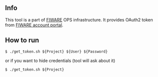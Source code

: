 ## Info
This tool is a part of [FIWARE](https://fiware.org) OPS infrastructure.
It provides OAuth2 token from [FIWARE account portal](https://account.lab.fiware.org/).

## How to run
```console
$ ./get_token.sh ${Project} ${User} ${Password}
```

or if you want to hide credentials (tool will ask about it)

```console
$ ./get_token.sh ${Project}
```
